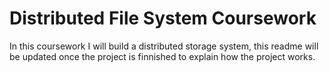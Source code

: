 
# Distributed File System Coursework

In this coursework I will build a distributed storage system, this readme will be updated once the project is finnished to explain how the project works.